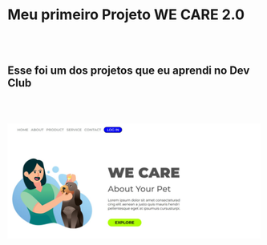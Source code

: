 <h1>Meu primeiro Projeto WE CARE 2.0</h1>
<br>
<br>
<h2>Esse foi um dos projetos que eu aprendi no Dev Club</h2>
<br>
<br>
<br>

<img src="https://github.com/luizzvianna/WECARE-2.0/blob/main/img/2.0paraoreadm.jpg?raw=true" />
